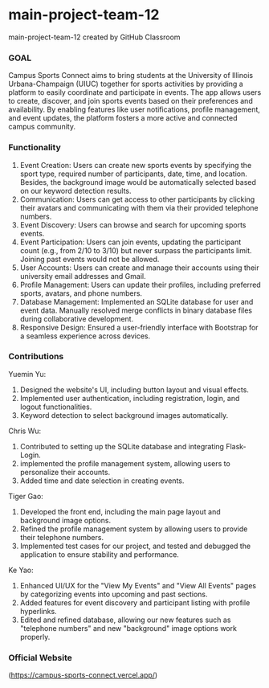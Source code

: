 # main-project-team-12
main-project-team-12 created by GitHub Classroom

### GOAL
Campus Sports Connect aims to bring students at the University of Illinois Urbana-Champaign (UIUC) together for sports activities by providing a platform to easily coordinate and participate in events. The app allows users to create, discover, and join sports events based on their preferences and availability. By enabling features like user notifications, profile management, and event updates, the platform fosters a more active and connected campus community.

### Functionality 
1. Event Creation: Users can create new sports events by specifying the sport type, required number of participants, date, time, and location. Besides, the background image would be automatically selected based on our keyword detection results. 
2. Communication: Users can get access to other participants by clicking their avatars and communicating with them via their provided telephone numbers.   
3. Event Discovery: Users can browse and search for upcoming sports events.
4. Event Participation: Users can join events, updating the participant count (e.g., from 2/10 to 3/10) but never surpass the participants limit. Joining past events would not be allowed. 
5. User Accounts: Users can create and manage their accounts using their university email addresses and Gmail. 
6. Profile Management: Users can update their profiles, including preferred sports, avatars, and phone numbers.
7. Database Management: Implemented an SQLite database for user and event data. Manually resolved merge conflicts in binary database files during collaborative development.
8. Responsive Design: Ensured a user-friendly interface with Bootstrap for a seamless experience across devices.

### Contributions
Yuemin Yu:
1. Designed the website's UI, including button layout and visual effects.
2. Implemented user authentication, including registration, login, and logout functionalities.
3. Keyword detection to select background images automatically. 

Chris Wu: 
1. Contributed to setting up the SQLite database and integrating Flask-Login.
2. implemented the profile management system, allowing users to personalize their accounts.
3. Added time and date selection in creating events.

Tiger Gao:
1. Developed the front end, including the main page layout and background image options.
2. Refined the profile management system by allowing users to provide their telephone numbers.
3. Implemented test cases for our project, and tested and debugged the application to ensure stability and performance.

Ke Yao:
1. Enhanced UI/UX for the "View My Events" and "View All Events" pages by categorizing events into upcoming and past sections.
2. Added features for event discovery and participant listing with profile hyperlinks.
3. Edited and refined database, allowing our new features such as "telephone numbers" and new "background" image options work properly.  


### Official Website 

(https://campus-sports-connect.vercel.app/)
